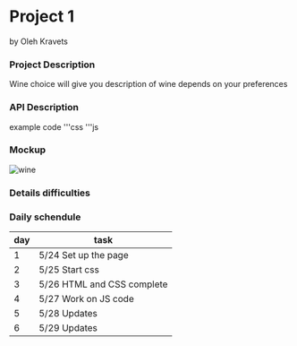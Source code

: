 # Project 1
by Oleh Kravets

### Project Description

Wine choice will give you description of wine depends on your preferences


### API Description

example code
'''css
'''js

### Mockup

![wine](https://i.imgur.com/cIZl5Zl.png)

### Details difficulties



### Daily schendule
|day|task|
|---|----|
|1| 5/24 Set up the page
|2| 5/25 Start css
|3| 5/26 HTML and CSS complete
|4| 5/27 Work on JS code
|5| 5/28 Updates
|6| 5/29 Updates
